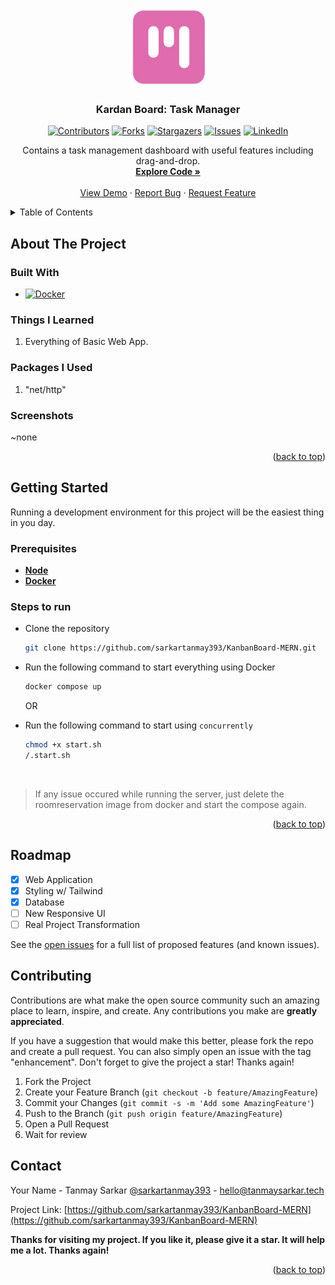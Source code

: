 <a name="readme-top"></a>

<!-- PROJECT LOGO -->
<br />
<div align="center">

  <a href="https://github.com/sarkartanmay393/KanbanBoard-MERN">
    <img src="icon.png" alt="Logo" width="125" height="125">
  </a>

<h3 align="center">Kardan Board: Task Manager</h3>

[![Contributors][contributors-shield]][contributors-url]
[![Forks][forks-shield]][forks-url]
[![Stargazers][stars-shield]][stars-url]
[![Issues][issues-shield]][issues-url]
[![LinkedIn][linkedin-shield]][linkedin-url]

<p align="center">
   Contains a task management dashboard with useful features including drag-and-drop.
   <br />
   <a href="https://github.com/sarkartanmay393/
KanbanBoard-MERN"><strong>Explore Code »</strong></a>
   <br />
   <br />
   <a href="https://taskmanagerkb.onrender.com/" target="_blank" rel="noopener noreferrer" >View Demo</a>
   ·
   <a href="https://github.com/sarkartanmay393/KanbanBoard-MERN/
issues">Report Bug</a>
   ·
   <a href="https://github.com/sarkartanmay393/KanbanBoard-MERN/
issues">Request Feature</a>
 </p>

</div>

<!-- TABLE OF CONTENTS -->
<details>
  <summary>Table of Contents</summary>
  <ol>
    <li>
      <a href="#about-the-project">About The Project</a>
      <ul>
        <li><a href="#built-with">Built With</a></li>
      </ul>
      <ul>
        <li><a href="#things-i-learned">Things I Learned</a></li>
      </ul>
      <ul>
        <li><a href="#packages-i-used">Packages I Used</a></li>
      </ul>
      <ul>
        <li><a href=“#screenshots">Screenshots</a></li>
      </ul>
    </li>
    <li>
      <a href="#getting-started">Getting Started</a>
      <ul>
        <li><a href="#prerequisites">Prerequisites</a></li>
        <li><a href="#steps-to-run">Steps to run</a></li>
      </ul>
    </li>
    <li><a href="#roadmap">Roadmap</a></li>
    <li><a href="#contributing">Contributing</a></li>
    <li><a href="#contact">Contact</a></li>
  </ol>
</details>

<!-- ABOUT THE PROJECT -->

## About The Project

### Built With

- [![Docker][Docker.com]][Docker-url]

### Things I Learned

1. Everything of Basic Web App.
<!-- 2. Using [**nosurf**](https://github.com/justinas/nosurf) Middleware.
2. Using [**scs**](https://github.com/alexedwards/scs) Session Management.
3. HTML, CSS, JS, Bootstrap etc.
4. Server side validation using Golang.
5. Writing Test Functions in Golang.
6. Interacting with Database using Go.
7. DB Migration using Soda CLI.
8. Setting up Mail server using Go.
9. Sending mail as per user's requirement. -->

### Packages I Used

1. "net/http"

### Screenshots

~none

<!-- <details>
   <summary><strong>Show</strong> </summary>

<div style="text-align: center;"> <strong><i>Highland Room Outlook</i></strong></div>

![Hinghland Rooms](static/screenshots/highend-room-page.png "Highend Room Page") -->

<p align="right">(<a href="#readme-top">back to top</a>)</p>

<!-- GETTING STARTED -->

## Getting Started

Running a development environment for this project will be the easiest thing in you day.

### Prerequisites

- [**Node**](https://nodejs.org/en/)
- [**Docker**](https://www.docker.com)

### Steps to run

- Clone the repository

  ```zsh
  git clone https://github.com/sarkartanmay393/KanbanBoard-MERN.git
  ```

- Run the following command to start everything using Docker

  ```zsh
  docker compose up
  ```

  OR

- Run the following command to start using `concurrently`

  ```zsh
  chmod +x start.sh
  /.start.sh
  ```

<br />

> If any issue occured while running the server, just delete the roomreservation image from docker and start the compose again.

<p align="right">(<a href="#readme-top">back to top</a>)</p>

<!-- ROADMAP -->

## Roadmap

- [x] Web Application
- [x] Styling w/ Tailwind
- [x] Database
- [ ] New Responsive UI
- [ ] Real Project Transformation

See the [open issues](https://github.com/sarkartanmay393/KanbanBoard-MERN/issues) for a full list of proposed features (and known issues).

<!-- CONTRIBUTING -->

## Contributing

Contributions are what make the open source community such an amazing place to learn, inspire, and create. Any contributions you make are **greatly appreciated**.

If you have a suggestion that would make this better, please fork the repo and create a pull request. You can also simply open an issue with the tag "enhancement".
Don't forget to give the project a star! Thanks again!

1. Fork the Project
2. Create your Feature Branch (`git checkout -b feature/AmazingFeature`)
3. Commit your Changes (`git commit -s -m 'Add some AmazingFeature'`)
4. Push to the Branch (`git push origin feature/AmazingFeature`)
5. Open a Pull Request
6. Wait for review

<!-- CONTACT -->

## Contact

Your Name - Tanmay Sarkar [@sarkartanmay393](https://twitter.com/sarkartanmay393) - [hello@tanmaysarkar.tech](mailto:hello@tanmaysarkar.tech)

Project Link: [https://github.com/sarkartanmay393/KanbanBoard-MERN](https://github.com/sarkartanmay393/KanbanBoard-MERN)

**Thanks for visiting my project. If you like it, please give it a star. It will help me a lot. Thanks again!**

<p align="right">(<a href="#readme-top">back to top</a>)</p>

<!-- MARKDOWN LINKS & IMAGES -->
<!-- https://www.markdownguide.org/basic-syntax/#reference-style-links -->

[contributors-shield]: https://img.shields.io/github/contributors/sarkartanmay393/KanbanBoard-MERN.svg?style=for-the-badge
[contributors-url]: https://github.com/sarkartanmay393/KanbanBoard-MERN/graphs/contributors
[forks-shield]: https://img.shields.io/github/forks/sarkartanmay393/KanbanBoard-MERN.svg?style=for-the-badge
[forks-url]: https://github.com/sarkartanmay393/KanbanBoard-MERN/network/members
[stars-shield]: https://img.shields.io/github/stars/sarkartanmay393/KanbanBoard-MERN.svg?style=for-the-badge
[stars-url]: https://github.com/sarkartanmay393/KanbanBoard-MERN/stargazers
[issues-shield]: https://img.shields.io/github/issues/sarkartanmay393/KanbanBoard-MERN.svg?style=for-the-badge
[issues-url]: https://github.com/sarkartanmay393/KanbanBoard-MERN/issues
[linkedin-shield]: https://img.shields.io/badge/-LinkedIn-black.svg?style=for-the-badge&logo=linkedin&colorB=555
[linkedin-url]: https://linkedin.com/in/tanmaysrkr

[Docker.com]: https://img.shields.io/badge/Docker-2496ed?style=for-the-badge&logo=docker&logoColor=white
[Docker-url]: https://www.docker.com/

[PostgreSQL.com]: https://img.shields.io/badge/PostgreSQL-4169e1?style=for-the-badge&logo=postgresql&logoColor=white
[PostgreSQL-url]: https://www.postgresql.org/
[Bootstrap.com]: https://img.shields.io/badge/Bootstrap-563D7C?style=for-the-badge&logo=bootstrap&logoColor=white
[Bootstrap-url]: https://getbootstrap.com
